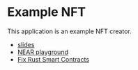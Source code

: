 # Example NFT

This application is an example NFT creator.

* [slides](https://hackmd.io/@nYZjxlkZTY-FTvu6-J3lXg/rkXxFIq6_#/)
* [NEAR playground](https://near-playground.netlify.app/)
* [Fix Rust Smart Contracts](https://near-by-example-rust.vercel.app/)
